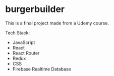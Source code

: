 # burgerbuilder

This is a final project made from a Udemy course.

Tech Stack:
- JavaScript
- React
- React Router
- Redux
- CSS
- Firebase Realtime Database
